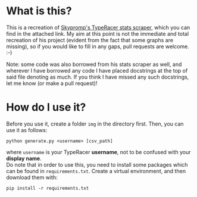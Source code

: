 # What is this?
This is a recreation of [Skypromp's TypeRacer stats scraper](https://github.com/SkyPromp/TypeRacer-stats-scraper), which you can find in the attached link. My aim at this point is not the immediate and total recreation of his project (evident from the fact that some graphs are missing), so if you would like to fill in any gaps, pull requests are welcome. :-)

Note: some code was also borrowed from his stats scraper as well, and wherever I have borrowed any code I have placed docstrings at the top of said file denoting as much. If you think I have missed any such docstrings, let me know (or make a pull request)!
# How do I use it?
Before you use it, create a folder `img` in the directory first. Then, you can use it as follows:
```shell
python generate.py <username> [csv_path]
```
where `username` is your TypeRacer **username**, not to be confused with your **display name**. \
Do note that in order to use this, you need to install some packages which can be found in `requirements.txt`. Create a virtual environment, and then download them with:
```shell
pip install -r requirements.txt
```
